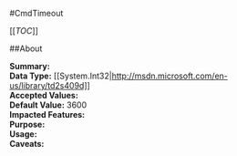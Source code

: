 #CmdTimeout

[[_TOC_]]

##About

**Summary:**   
**Data Type:** [[System.Int32|http://msdn.microsoft.com/en-us/library/td2s409d]]  
**Accepted Values:**   
**Default Value:** 3600  
**Impacted Features:**   
**Purpose:**   
**Usage:**   
**Caveats:**   

